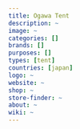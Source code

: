 ```yaml
---
title: Ogawa Tent
description: ~
image: ~
categories: []
brands: []
purposes: []
types: [tent]
countries: [japan]
logo: ~
website: ~
shop: ~
store-finder: ~
about: ~
wiki: ~
---
```

